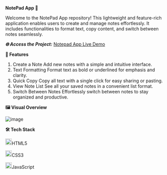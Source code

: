 **NotePad App 📝**

Welcome to the NotePad App repository! This lightweight and feature-rich application enables users to create and manage notes effortlessly. It includes functionalities to format text, copy content, and switch between notes seamlessly.

_**🌐 Access the Project:**_ [Notepad App Live Demo](https://tenacious-7.github.io/Notepad-App/)

**🚀 Features**
1. Create a Note
Add new notes with a simple and intuitive interface.
2. Text Formatting
Format text as bold or underlined for emphasis and clarity.
3. Quick Copy
Copy all text with a single click for easy sharing or pasting.
4. View Note List
See all your saved notes in a convenient list format.
5. Switch Between Notes
Effortlessly switch between notes to stay organized and productive.

**🖼️ Visual Overview**

![image](https://github.com/user-attachments/assets/22b859be-aff2-4eca-b9e3-8d85c35473d5)


**🛠️ Tech Stack**

<img src="https://cdn.jsdelivr.net/gh/devicons/devicon/icons/html5/html5-original.svg" alt="HTML5 Logo" width="20" />HTML5

<img src="https://cdn.jsdelivr.net/gh/devicons/devicon/icons/css3/css3-original.svg" alt="CSS3 Logo" width="20" />CSS3

<img src="https://cdn.jsdelivr.net/gh/devicons/devicon/icons/javascript/javascript-original.svg" alt="JavaScript Logo" width="20" />JavaScript
